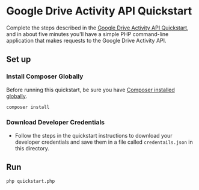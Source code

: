 # Google Drive Activity API Quickstart

Complete the steps described in the [Google Drive Activity API Quickstart](https://developers.google.com/drive/activity/v2/quickstart/php), and in about five minutes you'll have a simple PHP command-line application that makes requests to the Google Drive Activity API.

## Set up

### Install Composer Globally

Before running this quickstart, be sure you have [Composer installed globally](https://getcomposer.org/doc/00-intro.md#globally).

```sh
composer install
```

### Download Developer Credentials

- Follow the steps in the quickstart instructions to download your developer
  credentials and save them in a file called `credentails.json` in this
  directory.

## Run

```sh
php quickstart.php
```

